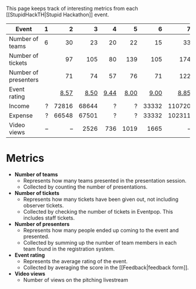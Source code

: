 This page keeps track of interesting metrics from each [[StupidHackTH|Stupid Hackathon]] event.

| Event | 1 | 2 | 3 | 4 | 5 | 6 | 7 | 8 | 9 |
| ---- | ---:| ---:| ---:| ---:| ---:| ---:| ---:| ---:| ---:|
| Number of teams   | 6 | 30 | 23 | 20 | 22 | 15 | 33 | 25 | 13 |
| Number of tickets |   | 97 | 105 | 80 | 139 | 105 | 174 | 150 | 89 |
| Number of presenters |   | 71 | 74 | 57 | 76 | 71 | 122 | 72 | 63 |
| Event rating |   | [8.57](/wiki/Feedback/sht2) | [8.50](/wiki/Feedback/sht3) | [9.44](/wiki/Feedback/sht4) | [8.00](/wiki/Feedback/sht5) | [9.00](/wiki/Feedback/sht6) | [8.85](/wiki/Feedback/sht7) | [8.60](/wiki/Feedback/sht8) | [9.40](/wiki/Feedback/sht9) |
| Income | ? | 72816 | 68644 | ? | ? | 33332 | 110720 | 119923 | 129700 |
| Expense | ? | 66548 | 67501 | ? | ? | 33332 | 102311 | 118274 | 127323 |
| Video views | – | – | 2526 | 736 | 1019 | 1665 | – | 3918 | 5362 |

# Metrics

- **Number of teams**
    - Represents how many teams presented in the presentation session.
    - Collected by counting the number of presentations.
- **Number of tickets**
    - Represents how many tickets have been given out, not including observer tickets.
    - Collected by checking the number of tickets in Eventpop. This includes staff tickets.
- **Number of presenters**
    - Represents how many people ended up coming to the event and presented.
    - Collected by summing up the number of team members in each team found in the registration system.
- **Event rating**
    - Represents the average rating of the event.
    - Collected by averaging the score in the [[Feedback|feedback form]].
- **Video views**
    - Number of views on the pitching livestream